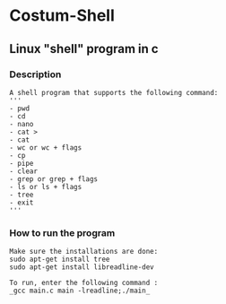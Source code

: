# Costum-Shell
## Linux "shell" program in c

### Description
    A shell program that supports the following command:
    '''
    - pwd
    - cd
    - nano
    - cat >
    - cat
    - wc or wc + flags
    - cp
    - pipe
    - clear
    - grep or grep + flags
    - ls or ls + flags
    - tree
    - exit
    '''

### How to run the program
    Make sure the installations are done:
    sudo apt-get install tree
    sudo apt-get install libreadline-dev

    To run, enter the following command :
    _gcc main.c main -lreadline;./main_ 

